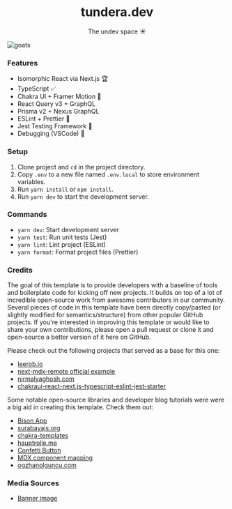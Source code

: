 <h1 align="center">tundera.dev</h1>

<p align="center">The undev space ☀️</p>

![goats](https://user-images.githubusercontent.com/61833561/104053556-b5b7a880-51a8-11eb-8530-bc10e78ab616.jpg)

### Features

- Isomorphic React via Next.js 🏆
- TypeScript ✅
- Chakra UI + Framer Motion 🚅
- React Query v3 + GraphQL
- Prisma v2 + Nexus GraphQL
- ESLint + Prettier 🎀
- Jest Testing Framework 👑
- Debugging (VSCode) 🔧

### Setup

1. Clone project and `cd` in the project directory.
2. Copy `.env` to a new file named `.env.local` to store environment variables.
3. Run `yarn install` or `npm install`.
4. Run `yarn dev` to start the development server.

### Commands

- `yarn dev`: Start development server
- `yarn test`: Run unit tests (Jest)
- `yarn lint`: Lint project (ESLint)
- `yarn format`: Format project files (Prettier)

### Credits

The goal of this template is to provide developers with a baseline of tools and boilerplate code for kicking off new projects. It builds on top of a lot of incredible open-source work from awesome contributors in our community. Several pieces of code in this template have been directly copy/pasted (or slightly modified for semantics/structure) from other popular GitHub projects. If you're interested in improving this template or would like to share your own contributions, please open a pull request or clone it and open-source a better version of it here on GitHub.

Please check out the following projects that served as a base for this one:

- [leerob.io](https://github.com/leerob/leerob.io)
- [next-mdx-remote official example](https://github.com/hashicorp/next-mdx-remote)
- [nirmalyaghosh.com](https://github.com/ghoshnirmalya/nirmalyaghosh.com)
- [chakraui-react-next.js-typescript-eslint-jest-starter](https://github.com/abhishekbhardwaj/chakraui-react-next.js-typescript-eslint-jest-starter)

Some notable open-source libraries and developer blog tutorials were were a big aid in creating this template. Check them out:

- [Bison App](https://github.com/echobind/bisonapp)
- [surabayajs.org](https://github.com/surabayajs/surabayajs.org)
- [chakra-templates](https://github.com/hauptrolle/chakra-templates)
- [hauptrolle.me](https://github.com/hauptrolle/hauptrolle.me)
- [Confetti Button](https://raptis.wtf/blog/gatsby-mdx-copy-code-button-with-confetti/)
- [MDX component mapping](https://richardhaines.dev/create-a-landing-page-with-next-and-mdx/)
- [ogzhanolguncu.com](https://github.com/ogzhanolguncu/ogzhanolguncu.com)

### Media Sources

- [Banner image](https://basketballforever.com/2019/03/07/the-key-points-of-difference-in-the-michael-jordan-lebron-james-goat-debate)
